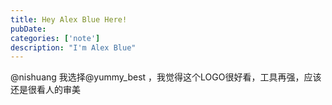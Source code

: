 ```yaml
---
title: Hey Alex Blue Here!
pubDate: 
categories: ['note']
description: "I'm Alex Blue"
---
```


@nishuang 我选择@yummy_best ，我觉得这个LOGO很好看，工具再强，应该还是很看人的审美